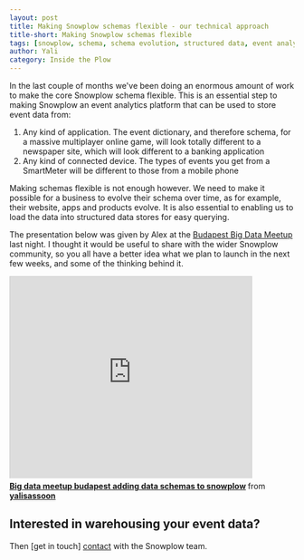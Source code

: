 ```yaml
---
layout: post
title: Making Snowplow schemas flexible - our technical approach
title-short: Making Snowplow schemas flexible
tags: [snowplow, schema, schema evolution, structured data, event analytics, data warehousing]
author: Yali
category: Inside the Plow
---
```


In the last couple of months we've been doing an enormous amount of work to make the core Snowplow schema flexible. This is an essential step to making Snowplow an event analytics platform that can be used to store event data from:

1. Any kind of application. The event dictionary, and therefore schema, for a massive multiplayer online game, will look totally different to a newspaper site, which will look different to a banking application
2. Any kind of connected device. The types of events you get from a SmartMeter will be different to those from a mobile phone

Making schemas flexible is not enough however. We need to make it possible for a business to evolve their schema over time, as for example, their website, apps and products evolve. It is also essential to enabling us to load the data into structured data stores for easy querying.

The presentation below was given by Alex at the [Budapest Big Data Meetup][bbdm] last night. I thought it would be useful to share with the wider Snowplow community, so you all have a better idea what we plan to launch in the next few weeks, and some of the thinking behind it.

<iframe src="http://www.slideshare.net/slideshow/embed_code/35561513" width="427" height="356" frameborder="0" marginwidth="0" marginheight="0" scrolling="no" style="border:1px solid #CCC; border-width:1px 1px 0; margin-bottom:5px; max-width: 100%;" allowfullscreen> </iframe> <div style="margin-bottom:5px"> <strong> <a href="https://www.slideshare.net/yalisassoon/big-data-meetup-budapest-adding-data-schemas-to-snowplow" title="Big data meetup budapest adding data schemas to snowplow" target="_blank">Big data meetup budapest adding data schemas to snowplow</a> </strong> from <strong><a href="http://www.slideshare.net/yalisassoon" target="_blank">yalisassoon</a></strong> </div>

<!--more-->

<h2>Interested in warehousing your event data?</h2>

Then [get in touch] [contact] with the Snowplow team.

[contact]: /about/index.html
[bbdm]: http://www.meetup.com/Big-Data-Meetup-Budapest/events/186924342/
